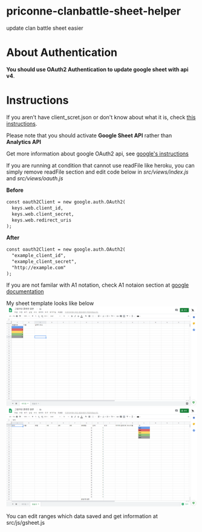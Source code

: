 # priconne-clanbattle-sheet-helper
update clan battle sheet easier

# About Authentication
**You should use OAuth2 Authentication to update google sheet with api v4**. 

# Instructions
If you aren't have client_scret.json or don't know about what it is, check [this instructions](https://analytify.io/get-client-id-client-secret-developer-api-key-google-developers-console-application/).

Please note that you should activate **Google Sheet API** rather than **Analytics API**

Get more information about google OAuth2 api, see [google's instructions](https://github.com/googleapis/google-api-nodejs-client)

If you are running at condition that cannot use readFile like heroku, you can simply remove readFile section and edit code below in *src/views/index.js* and *src/views/oauth.js*

**Before**
```
const oauth2Client = new google.auth.OAuth2(
  keys.web.client_id,
  keys.web.client_secret,
  keys.web.redirect_uris
);
```
**After**
```
const oauth2Client = new google.auth.OAuth2(
  "example_client_id",
  "example_client_secret",
  "http://example.com"
);
```

If you are not familar with A1 notation, check A1 notaion section at [google documentation](https://developers.google.com/sheets/api/guides/concepts) 

My sheet template looks like below
![boss reference](https://github.com/Clickin/priconne-clanbattle-sheet-helper/blob/master/examples/2019-07-04%2011%2025%2017.png)
![member damage sheet](https://github.com/Clickin/priconne-clanbattle-sheet-helper/blob/master/examples/2019-07-04%2011%2025%2027.png)

You can edit ranges which data saved and get information at src/js/gsheet.js 
